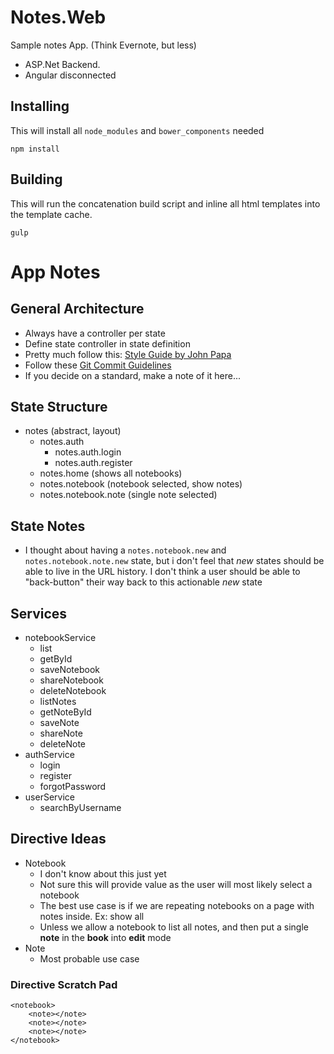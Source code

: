 # Notes.Web

Sample notes App. (Think Evernote, but less)

* ASP.Net Backend. 
* Angular disconnected

## Installing

This will install all `node_modules` and `bower_components` needed

`
npm install
`

## Building

This will run the concatenation build script and inline all html templates
into the template cache.

`
gulp
`

# App Notes

## General Architecture

* Always have a controller per state
* Define state controller in state definition
* Pretty much follow this: [Style Guide by John Papa](https://github.com/johnpapa/angularjs-styleguide)
* Follow these [Git Commit Guidelines](https://github.com/angular/angular.js/blob/master/CONTRIBUTING.md#commit)
* If you decide on a standard, make a note of it here...

## State Structure

* notes (abstract, layout)
    * notes.auth
        * notes.auth.login
        * notes.auth.register
    * notes.home (shows all notebooks)
    * notes.notebook (notebook selected, show notes)
    * notes.notebook.note (single note selected)

## State Notes

* I thought about having a `notes.notebook.new` and `notes.notebook.note.new`
  state, but i don't feel that _new_ states should be able to live in the URL
  history. I don't think a user should be able to "back-button" their way back
  to this actionable _new_ state

## Services

* notebookService
    * list
    * getById
    * saveNotebook
    * shareNotebook
    * deleteNotebook
    * listNotes
    * getNoteById
    * saveNote
    * shareNote
    * deleteNote
* authService
    * login
    * register
    * forgotPassword
* userService
    * searchByUsername
    
## Directive Ideas

* Notebook
    * I don't know about this just yet
    * Not sure this will provide value as the
      user will most likely select a notebook
    * The best use case is if we are repeating notebooks
      on a page with notes inside. Ex: show all
    * Unless we allow a notebook to list all notes, and
      then put a single __note__ in the __book__ into __edit__ mode
* Note
    * Most probable use case
    
### Directive Scratch Pad

```
<notebook>
    <note></note>
    <note></note>
    <note></note>
</notebook>
```